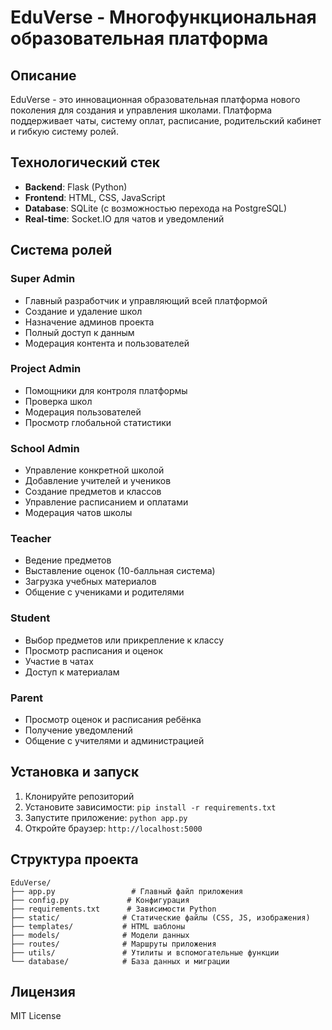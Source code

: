 # EduVerse - Многофункциональная образовательная платформа

## Описание
EduVerse - это инновационная образовательная платформа нового поколения для создания и управления школами. Платформа поддерживает чаты, систему оплат, расписание, родительский кабинет и гибкую систему ролей.

## Технологический стек
- **Backend**: Flask (Python)
- **Frontend**: HTML, CSS, JavaScript
- **Database**: SQLite (с возможностью перехода на PostgreSQL)
- **Real-time**: Socket.IO для чатов и уведомлений

## Система ролей

### Super Admin
- Главный разработчик и управляющий всей платформой
- Создание и удаление школ
- Назначение админов проекта
- Полный доступ к данным
- Модерация контента и пользователей

### Project Admin
- Помощники для контроля платформы
- Проверка школ
- Модерация пользователей
- Просмотр глобальной статистики

### School Admin
- Управление конкретной школой
- Добавление учителей и учеников
- Создание предметов и классов
- Управление расписанием и оплатами
- Модерация чатов школы

### Teacher
- Ведение предметов
- Выставление оценок (10-балльная система)
- Загрузка учебных материалов
- Общение с учениками и родителями

### Student
- Выбор предметов или прикрепление к классу
- Просмотр расписания и оценок
- Участие в чатах
- Доступ к материалам

### Parent
- Просмотр оценок и расписания ребёнка
- Получение уведомлений
- Общение с учителями и администрацией

## Установка и запуск

1. Клонируйте репозиторий
2. Установите зависимости: `pip install -r requirements.txt`
3. Запустите приложение: `python app.py`
4. Откройте браузер: `http://localhost:5000`

## Структура проекта
```
EduVerse/
├── app.py                 # Главный файл приложения
├── config.py             # Конфигурация
├── requirements.txt      # Зависимости Python
├── static/              # Статические файлы (CSS, JS, изображения)
├── templates/           # HTML шаблоны
├── models/              # Модели данных
├── routes/              # Маршруты приложения
├── utils/               # Утилиты и вспомогательные функции
└── database/            # База данных и миграции
```

## Лицензия
MIT License